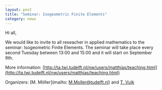 ```yaml
---
layout: post
title: "Seminar: Isogeometric Finite Elements"
category: news
---
```


Hi all,

We would like to invite to all reseacher in applied mathematics to
the seminar: Isogeometric Finite Elements. The seminar will take place every second Tuesday 
between 13:00 and 15:00 and it will start on September 9th.

More information: [http://ta.twi.tudelft.nl/nw/users/matthias/teaching.html](http://ta.twi.tudelft.nl/nw/users/matthias/teaching.html)

Organizers: [M. Möller](mailto: M.Moller@tudelft.nl) and [T. Vuik](mailto:M.J.Vuik@tudelft.nl)


